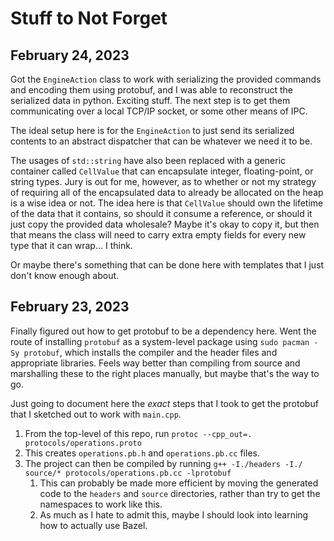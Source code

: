 # Stuff to Not Forget
## February 24, 2023
Got the `EngineAction` class to work with serializing the provided commands and
encoding them using protobuf, and I was able to reconstruct the serialized data
in python. Exciting stuff. The next step is to get them communicating over a 
local TCP/IP socket, or some other means of IPC.

The ideal setup here is for the `EngineAction` to just send its serialized
contents to an abstract dispatcher that can be whatever we need it to be.

The usages of `std::string` have also been replaced with a generic container
called `CellValue` that can encapsulate integer, floating-point, or string 
types. Jury is out for me, however, as to whether or not my strategy of 
requiring all of the encapsulated data to already be allocated on the heap is a
wise idea or not. The idea here is that `CellValue` should own the lifetime of 
the data that it contains, so should it consume a reference, or should it just 
copy the provided data wholesale? Maybe it's okay to copy it, but then that 
means the class will need to carry extra empty fields for every new type that it
can wrap... I think.

Or maybe there's something that can be done here with templates that I just 
don't know enough about.

## February 23, 2023
Finally figured out how to get protobuf to be a dependency here. Went the route
of installing `protobuf` as a system-level package using 
`sudo pacman -Sy protobuf`, which installs the compiler and the header files and
appropriate libraries. Feels way better than compiling from source and 
marshalling these to the right places manually, but maybe that's the way to go.

Just going to document here the _exact_ steps that I took to get the protobuf
that I sketched out to work with `main.cpp`.

1. From the top-level of this repo, run `protoc --cpp_out=. protocols/operations.proto`
1. This creates `operations.pb.h` and `operations.pb.cc` files.
1. The project can then be compiled by running `g++ -I./headers -I./ source/* protocols/operations.pb.cc -lprotobuf`
    1. This can probably be made more efficient by moving the generated code to the
        `headers` and `source` directories, rather than try to get the namespaces
        to work like this.
    2. As much as I hate to admit this, maybe I should look into learning how
       to actually use Bazel.